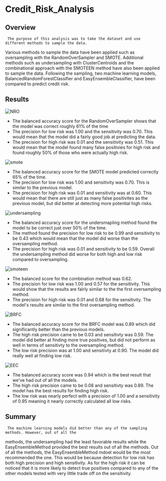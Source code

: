 # Credit_Risk_Analysis

## Overview
     The purpose of this analysis was to take the dataset and use different methods to sample the data.
Various methods to sample the data have been applied such as oversampling with the RandomOverSampler
and SMOTE. Additional methods such as undersampling with ClusterCentroids and the combinational approach
with the SMOTEEN method have also been applied to sample the data. Following the sampling, two machine
learning models, BalancedRandomForestClassifier and EasyEnsembleClassifier, have been compared to
predict credit risk.

## Results
![NRO](https://user-images.githubusercontent.com/87545554/143496342-330d2634-53fc-4038-acc8-9d730a2b738d.jpg)
- The balanced accuracy score for the RandomOverSampler shows that the model was correct roughly
61% of the time
- The precision for low risk was 1.00 and the sensitivity was 0.70. This would mean that the model
did a fairly good job at predicting the data.
- The precision for high risk was 0.01 and the sensitivity was 0.51. This would mean that the model
found many false positivies for high risk and found roughly 50% of those who were actually high risk.

![smote](https://user-images.githubusercontent.com/87545554/143500574-fdc72a1a-c408-45f2-b453-334a7b73dbe4.jpg)
- The balanced accuracy score for the SMOTE model predicted correctly 65% of the time.
- The precision for low risk was 1.00 and sensitivity was 0.70. This is similar to the previous model.
- The precision for high risk was 0.01 and sensitivity was at 0.60. This would mean that there are
still just as many false positivites as the previous model, but did better at detecting more potential
high risks.

![undersampling](https://user-images.githubusercontent.com/87545554/143500708-879334a0-d947-4dfd-aab4-da2d203aeb5a.jpg)
- The balanced accuracy score for the undersmapling method found the model to be correct just over
50% of the time.
- The method found the precision for low risk to be 0.99 and sensitivity to be 0.43 which would
mean that the model did worse than the oversampling method.
- The precision for high risk was 0.01 and sensitivity to be 0.59. Overall the undersampling 
method did worse for both high and low risk compared to oversampling.

![smoteen](https://user-images.githubusercontent.com/87545554/143500810-df665b5d-c509-42bc-b2cc-e7488041c208.jpg)
- The balanced score for the combination method was 0.62.
- The precision for low risk was 1.00 and 0.57 for the sensitivity. This would show that the results
are fairly similar to the the first oversampling method.
- The precision for high risk was 0.01 and 0.68 for the sensitivity. The model's results are similar
to the first oversampling method.

![BRFC](https://user-images.githubusercontent.com/87545554/143501008-04d906d0-8df0-4f5e-aad3-94aa5c1e7442.jpg)
- The balanced accuracy score for the BRFC model was 0.89 which did significantly better than the
previous models.
- The high risk precision came to be 0.03 and sensitivty was 0.59. The model did better at finding more true
positives, but did not perform as well in terms of sensitivty to the oversampling method.
- The low risk precision was at 1.00 and sensitivty at 0.90. The model did really well at finding low risk.

![EEC](https://user-images.githubusercontent.com/87545554/144109404-88cc7679-411c-4bf9-8b1e-dd50265d4e21.jpg)
- The balanced accuracy score was 0.94 which is the best result that we've had out of all the models.
- The high risk precision came to be 0.08 and sensitivty was 0.89. The model has the best results for
finding high risk.
- The low risk was nearly perfect with a precision of 1.00 and a sensitivity of 0.95 meaning it nearly
correctly calculated all low risks.

## Summary
     The machine learning models did better than any of the sampling methods. However, out of all the
methods, the undersampling had the least favorable results while the EasyEnsembleMethod provided
the best results out of all the methods. Out of all the methods, the EasyEnsembleMethod mdoel would be the
most recommended the one. This would be because detection for low risk has both high precision and high
sensitivity. As for the high risk it can be noticed that it is more likely to detect true positives compared
to any of the other models tested with very little trade off on the sensitivity. 

